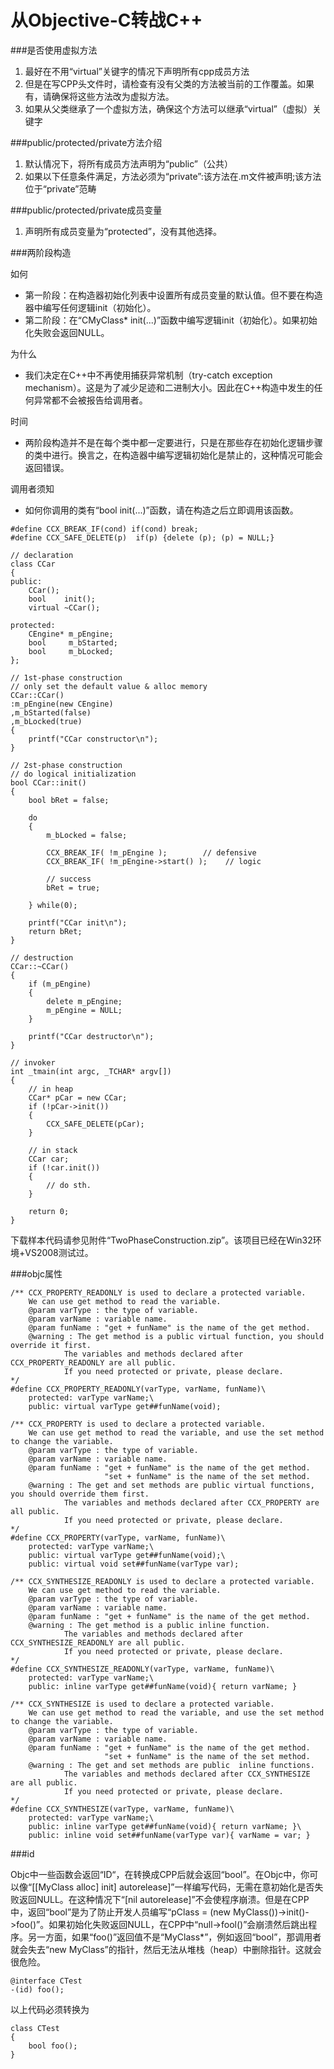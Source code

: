 从Objective-C转战C++
===

###是否使用虚拟方法

1.	最好在不用“virtual”关键字的情况下声明所有cpp成员方法2.	但是在写CPP头文件时，请检查有没有父类的方法被当前的工作覆盖。如果有，请确保将这些方法改为虚拟方法。3.	如果从父类继承了一个虚拟方法，确保这个方法可以继承“virtual”（虚拟）关键字###public/protected/private方法介绍
1.	默认情况下，将所有成员方法声明为“public”（公共）2.	如果以下任意条件满足，方法必须为“private”:该方法在.m文件被声明;该方法位于“private”范畴###public/protected/private成员变量
1.	声明所有成员变量为“protected”，没有其他选择。###两阶段构造
如何- 第一阶段：在构造器初始化列表中设置所有成员变量的默认值。但不要在构造器中编写任何逻辑init（初始化）。- 第二阶段：在“CMyClass* init(...)”函数中编写逻辑init（初始化）。如果初始化失败会返回NULL。为什么- 我们决定在C++中不再使用捕获异常机制（try-catch exception mechanism）。这是为了减少足迹和二进制大小。因此在C++构造中发生的任何异常都不会被报告给调用者。时间- 两阶段构造并不是在每个类中都一定要进行，只是在那些存在初始化逻辑步骤的类中进行。换言之，在构造器中编写逻辑初始化是禁止的，这种情况可能会返回错误。调用者须知- 如何你调用的类有“bool init(...)”函数，请在构造之后立即调用该函数。
```#define CCX_BREAK_IF(cond) if(cond) break;#define CCX_SAFE_DELETE(p)  if(p) {delete (p); (p) = NULL;}// declarationclass CCar{public:    CCar();    bool    init();    virtual ~CCar();protected:    CEngine* m_pEngine;    bool     m_bStarted;    bool     m_bLocked;};// 1st-phase construction// only set the default value & alloc memoryCCar::CCar():m_pEngine(new CEngine),m_bStarted(false),m_bLocked(true){    printf("CCar constructor\n");}// 2st-phase construction// do logical initializationbool CCar::init(){    bool bRet = false;    do    {        m_bLocked = false;        CCX_BREAK_IF( !m_pEngine );        // defensive        CCX_BREAK_IF( !m_pEngine->start() );    // logic        // success        bRet = true;    } while(0);    printf("CCar init\n");    return bRet;}// destructionCCar::~CCar(){    if (m_pEngine)    {        delete m_pEngine;        m_pEngine = NULL;    }    printf("CCar destructor\n");}// invokerint _tmain(int argc, _TCHAR* argv[]){    // in heap    CCar* pCar = new CCar;    if (!pCar->init())    {        CCX_SAFE_DELETE(pCar);    }    // in stack    CCar car;    if (!car.init())    {        // do sth.    }    return 0;}```下载样本代码请参见附件“TwoPhaseConstruction.zip”。该项目已经在Win32环境+VS2008测试过。
###objc属性
```/** CCX_PROPERTY_READONLY is used to declare a protected variable.    We can use get method to read the variable.    @param varType : the type of variable.    @param varName : variable name.    @param funName : "get + funName" is the name of the get method.    @warning : The get method is a public virtual function, you should override it first.            The variables and methods declared after CCX_PROPERTY_READONLY are all public.            If you need protected or private, please declare.*/#define CCX_PROPERTY_READONLY(varType, varName, funName)\    protected: varType varName;\    public: virtual varType get##funName(void);/** CCX_PROPERTY is used to declare a protected variable.    We can use get method to read the variable, and use the set method to change the variable.    @param varType : the type of variable.    @param varName : variable name.    @param funName : "get + funName" is the name of the get method.                     "set + funName" is the name of the set method.    @warning : The get and set methods are public virtual functions, you should override them first.            The variables and methods declared after CCX_PROPERTY are all public.            If you need protected or private, please declare.*/#define CCX_PROPERTY(varType, varName, funName)\    protected: varType varName;\    public: virtual varType get##funName(void);\    public: virtual void set##funName(varType var);/** CCX_SYNTHESIZE_READONLY is used to declare a protected variable.    We can use get method to read the variable.    @param varType : the type of variable.    @param varName : variable name.    @param funName : "get + funName" is the name of the get method.    @warning : The get method is a public inline function.            The variables and methods declared after CCX_SYNTHESIZE_READONLY are all public.            If you need protected or private, please declare.*/#define CCX_SYNTHESIZE_READONLY(varType, varName, funName)\    protected: varType varName;\    public: inline varType get##funName(void){ return varName; }/** CCX_SYNTHESIZE is used to declare a protected variable.    We can use get method to read the variable, and use the set method to change the variable.    @param varType : the type of variable.    @param varName : variable name.    @param funName : "get + funName" is the name of the get method.                     "set + funName" is the name of the set method.    @warning : The get and set methods are public  inline functions.            The variables and methods declared after CCX_SYNTHESIZE are all public.            If you need protected or private, please declare.*/#define CCX_SYNTHESIZE(varType, varName, funName)\    protected: varType varName;\    public: inline varType get##funName(void){ return varName; }\    public: inline void set##funName(varType var){ varName = var; }```###idObjc中一些函数会返回“ID“，在转换成CPP后就会返回“bool”。在Objc中，你可以像“[[MyClass alloc] init] autorelease]”一样编写代码，无需在意初始化是否失败返回NULL。在这种情况下“[nil autorelease]”不会使程序崩溃。但是在CPP中，返回“bool”是为了防止开发人员编写“pClass = (new MyClass())->init()->foo()”。如果初始化失败返回NULL，在CPP中“null->fool()”会崩溃然后跳出程序。另一方面，如果“foo()”返回值不是“MyClass*”，例如返回“bool”，那调用者就会失去“new MyClass”的指针，然后无法从堆栈（heap）中删除指针。这就会很危险。
```
@interface CTest-(id) foo();```
以上代码必须转换为
```
class CTest{    bool foo();}```